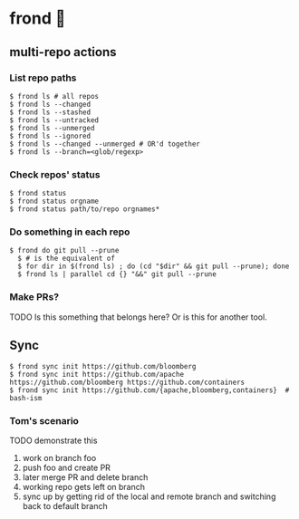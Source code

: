<!--
SPDX-FileCopyrightText: 2020 Michael Seplowitz
SPDX-License-Identifier: MIT
-->

# frond :palm_tree:

## multi-repo actions

### List repo paths

```console
$ frond ls # all repos
$ frond ls --changed
$ frond ls --stashed
$ frond ls --untracked
$ frond ls --unmerged
$ frond ls --ignored
$ frond ls --changed --unmerged # OR'd together
$ frond ls --branch=<glob/regexp>
```

### Check repos' status

```console
$ frond status
$ frond status orgname
$ frond status path/to/repo orgnames*
```

### Do something in each repo

```console
$ frond do git pull --prune
  $ # is the equivalent of
  $ for dir in $(frond ls) ; do (cd "$dir" && git pull --prune); done
  $ frond ls | parallel cd {} "&&" git pull --prune
```

### Make PRs?

TODO Is this something that belongs here? Or is this for another tool.

## Sync

```console
$ frond sync init https://github.com/bloomberg
$ frond sync init https://github.com/apache https://github.com/bloomberg https://github.com/containers
$ frond sync init https://github.com/{apache,bloomberg,containers}  # bash-ism
```

### Tom's scenario

TODO demonstrate this

1. work on branch foo
2. push foo and create PR
3. later merge PR and delete branch
4. working repo gets left on branch
5. sync up by getting rid of the local and remote branch and switching back to
   default branch
